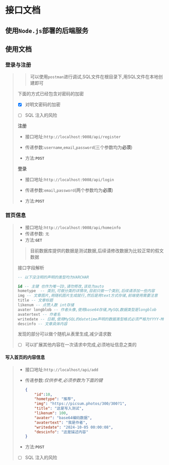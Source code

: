 # 接口文档

## 使用`Node.js`部署的后端服务

## 使用文档

### 登录与注册

> > 可以使用`postman`进行调试,SQL文件在根目录下,用SQL文件在本地创建即可
>
> 下面的方式已经包含对密码的加密
>
> - [x] 对明文密码的加密
>
> - [ ] SQL 注入的风险
>
> **注册**
>
> - 接口地址:`http://localhost:9008/api/register`
>
> - 传递参数:`username`,`email`,`password`(三个参数均为**必须**)
>
> - 方法:**`POST`**
>
> **登录**
>
> - 接口地址:`http://localhost:9008/api/login`
>
> - 传递参数:`email`,`password`(两个参数均为**必须**)
>
> - 方法:**`POST`**

### 首页信息

> - 接口地址:`http://localhost:9008/api/homeinfo`
> - 传递参数: `无`
> - 方法:**`GET`**
>
> >  目前数据库提供的数据是测试数据,后续请修改数据为比较正常的假文数据
>
> 接口字段解析
>
> ```sql
> -- 以下没注明的声明的类型均为VARCHAR
> 
> id -- 主键 也作为唯一ID,请勿修改,该处为auto
> hometype  -- 类别,可做分类的详情块,目前只做一个类别,后续请添加一些内容
> img -- 文章图片,用随机图片生成就行,然后是用text方式存储,前端使用需要注意
> title -- 文章标题
> likenum -- 点赞人数 int存储
> avater longblob -- 作者头像,使用base64存储,MySQL数据类型是longblob
> avatertext -- 作者名
> writedate -- 日期,使用MySQL的datetime声明的数据类型格式必须严格为YYYY-MM-DD HH:MM:SS
> descinfo -- 文章具体内容
> ```
>
> 发现的部分可以做个随机从表里生成,减少请求数
>
> - [ ] 可以扩展其他内容在一次请求中完成,必须地址信息之类的

#### 写入首页的内容信息

> - 接口地址:`http://localhost/api/add`
>
> - 传递参数:*仅供参考,必须参数为下面的键*
>
> 	```json
> 	{
> 	    "id":10,
> 	    "hometype": "推荐",
> 	    "img": "https://picsum.photos/300/300?1",
> 	    "title": "这是写入测试",
> 	    "likenum": 100,
> 	    "avater": "base64编码数据",
> 	    "avatertext": "我是作者",
> 	    "writedate": "2024-10-05 00:00:08",
> 	    "descinfo": "这是描述内容"
> 	}
> 	```
>
> 	
>
> - 方法:**`POST`**
>
> - [ ] SQL 注入的风险
